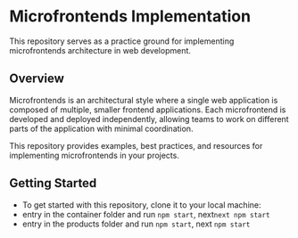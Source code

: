 # Microfrontends Implementation

This repository serves as a practice ground for implementing microfrontends architecture in web development.

## Overview

Microfrontends is an architectural style where a single web application is composed of multiple, smaller frontend applications. Each microfrontend is developed and deployed independently, allowing teams to work on different parts of the application with minimal coordination.

This repository provides examples, best practices, and resources for implementing microfrontends in your projects.

## Getting Started

- To get started with this repository, clone it to your local machine:
- entry in the container folder and run ```npm start```, next```next npm start```
- entry in the products folder and run ```npm start```, next ```npm start```
